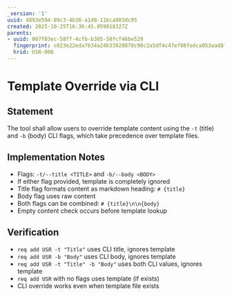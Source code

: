 ```yaml
---
_version: '1'
uuid: 4893e594-09c3-4b36-a1d8-11bca983dc95
created: 2025-10-25T16:36:45.059918327Z
parents:
- uuid: 007f03ec-58ff-4cfb-b305-58fcf46be529
  fingerprint: c023e22eda7634a24b33928870c98c2a5df4c47ef88fedca053aad8fd8ca7d92
  hrid: USR-006
---
```

# Template Override via CLI

## Statement

The tool shall allow users to override template content using the `-t` (title) and `-b` (body) CLI flags, which take precedence over template files.

## Implementation Notes

- Flags: `-t/--title <TITLE>` and `-b/--body <BODY>`
- If either flag provided, template is completely ignored
- Title flag formats content as markdown heading: `# {title}`
- Body flag uses raw content
- Both flags can be combined: `# {title}\n\n{body}`
- Empty content check occurs before template lookup

## Verification

- `req add USR -t "Title"` uses CLI title, ignores template
- `req add USR -b "Body"` uses CLI body, ignores template
- `req add USR -t "Title" -b "Body"` uses both CLI values, ignores template
- `req add USR` with no flags uses template (if exists)
- CLI override works even when template file exists
